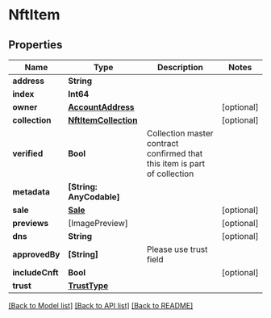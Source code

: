 # NftItem

## Properties
Name | Type | Description | Notes
------------ | ------------- | ------------- | -------------
**address** | **String** |  | 
**index** | **Int64** |  | 
**owner** | [**AccountAddress**](AccountAddress.md) |  | [optional] 
**collection** | [**NftItemCollection**](NftItemCollection.md) |  | [optional] 
**verified** | **Bool** | Collection master contract confirmed that this item is part of collection | 
**metadata** | **[String: AnyCodable]** |  | 
**sale** | [**Sale**](Sale.md) |  | [optional] 
**previews** | [ImagePreview] |  | [optional] 
**dns** | **String** |  | [optional] 
**approvedBy** | **[String]** | Please use trust field | 
**includeCnft** | **Bool** |  | [optional] 
**trust** | [**TrustType**](TrustType.md) |  | 

[[Back to Model list]](../README.md#documentation-for-models) [[Back to API list]](../README.md#documentation-for-api-endpoints) [[Back to README]](../README.md)


